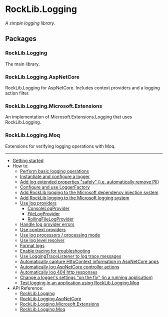 ﻿# RockLib.Logging

*A simple logging library.*

## Packages

### RockLib.Logging
The main library.

### RockLib.Logging.AspNetCore
RockLib.Logging for AspNetCore. Includes context providers and a logging action filter.

### RockLib.Logging.Microsoft.Extensions
An implementation of Microsoft.Extensions.Logging that uses RockLib.Logging.

### RockLib.Logging.Moq
Extensions for verifying logging operations with Moq.

---

- [Getting started](docs/GettingStarted.md)
- How to:
  - [Perform basic logging operations](docs/LoggingStart.md)
  - [Instantiate and configure a logger](docs/Logger.md)
  - [Add log extended properties "safely" (i.e. automatically remove PII)](docs/SafeLogging.md)
  - [Configure and use LoggerFactory](docs/LoggerFactory.md)
  - [Add RockLib logging to the Microsoft dependency injection system](docs/DI.md)
  - [Add RockLib logging to the Microsoft logging system](docs/Microsoft.md)
  - [Use log providers](docs/LogProviders.md)
    - [ConsoleLogProvider](docs/ConsoleLogProvider.md)
    - [FileLogProvider](docs/FileLogProvider.md)
    - [RollingFileLogProvider](docs/RollingFileLogProvider.md)
  - [Handle log provider errors](docs/LogProviderErrors.md)
  - [Use context providers](docs/ContextProviders.md)
  - [Use log processors / processing mode](docs/LogProcessors.md)
  - [Use log level resolver](docs/LogLevelResolver.md)
  - [Format logs](docs/Formatting.md)
  - [Enable tracing for troubleshooting](docs/Tracing.md)
  - [Use LoggingTraceListener to log trace messages](docs/LoggingTraceListener.md)
  - [Automatically capture HttpContext information in AspNetCore apps](docs/AspNetCore.md#context-providers)
  - [Automatically log AspNetCore controller actions](docs/AspNetCore.md#logging-action-filters)
  - [Automatically log 404 http responses](docs/AspNetCore.md#route-not-found-middleware)
  - [Change a logger's settings "on the fly" (in a running application)](docs/Reloading.md)
  - [Test logging in an application using RockLib.Logging.Moq](docs/Moq.md)
- API Reference:
  - [RockLib.Logging](https://www.fuget.org/packages/RockLib.Logging)
  - [RockLib.Logging.AspNetCore](https://www.fuget.org/packages/RockLib.Logging.AspNetCore)
  - [RockLib.Logging.Microsoft.Extensions](https://www.fuget.org/packages/RockLib.Logging.Microsoft.Extensions)
  - [RockLib.Logging.Moq](https://www.fuget.org/packages/RockLib.Logging.Moq)
